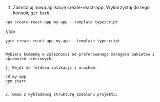 1. Zainstaluj nową aplikację create-react-app. Wykorzystaj do tego konsolę `git bash`.

```
npx create-react-app my-app --template typescript

```
//lub
````
yarn create react-app my-app --template typescript
```

Wybierz komendę w zależności od preferowanego managera pakietów i uprawnień sieciowych.

2. Wejdź do folderu aplikacji i uruchom.
```
cd my-app
npm start
```

3. Omów z wykładowcą strukturę szablonu projektu.
